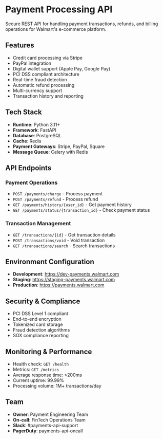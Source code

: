 # Payment Processing API

Secure REST API for handling payment transactions, refunds, and billing operations for Walmart's e-commerce platform.

## Features
- Credit card processing via Stripe
- PayPal integration
- Digital wallet support (Apple Pay, Google Pay)
- PCI DSS compliant architecture
- Real-time fraud detection
- Automatic refund processing
- Multi-currency support
- Transaction history and reporting

## Tech Stack
- **Runtime**: Python 3.11+
- **Framework**: FastAPI
- **Database**: PostgreSQL
- **Cache**: Redis
- **Payment Gateways**: Stripe, PayPal, Square
- **Message Queue**: Celery with Redis

## API Endpoints

### Payment Operations
- `POST /payments/charge` - Process payment
- `POST /payments/refund` - Process refund
- `GET /payments/history/{user_id}` - Get payment history
- `GET /payments/status/{transaction_id}` - Check payment status

### Transaction Management
- `GET /transactions/{id}` - Get transaction details
- `POST /transactions/void` - Void transaction
- `GET /transactions/search` - Search transactions

## Environment Configuration
- **Development**: https://dev-payments.walmart.com
- **Staging**: https://staging-payments.walmart.com
- **Production**: https://payments.walmart.com

## Security & Compliance
- PCI DSS Level 1 compliant
- End-to-end encryption
- Tokenized card storage
- Fraud detection algorithms
- SOX compliance reporting

## Monitoring & Performance
- Health check: `GET /health`
- Metrics: `GET /metrics`
- Average response time: <200ms
- Current uptime: 99.99%
- Processing volume: 1M+ transactions/day

## Team
- **Owner**: Payment Engineering Team
- **On-call**: FinTech Operations Team
- **Slack**: #payments-api-support
- **PagerDuty**: payments-api-oncall
